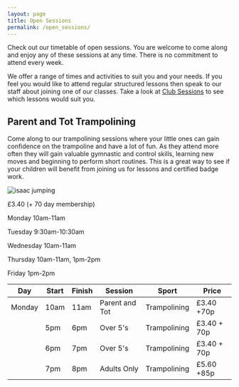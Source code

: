 ```yaml
---
layout: page
title: Open Sessions
permalink: /open_sessions/
---
```


Check out our timetable of open sessions.  You are welcome to come along and enjoy any of these sessions at any time.  There is no commitment to attend every week.

We offer a range of times and activities to suit you and your needs.  If you feel you would like to attend regular structured lessons then speak to our staff about joining one of our classes.  Take a look at [Club Sessions](/club_sessions/) to see which lessons would suit you.

## Parent and Tot Trampolining

Come along to our trampolining sessions where your little ones can gain confidence on the trampoline and have a lot of fun.  As they attend more often they will gain valuable gymnastic and control skills, learning new moves and beginning to perform short routines.  This is a great way to see if your children will benefit from joining us for lessons and certified badge work.

![isaac jumping](../isaac_jumping.jpg)

£3.40 (+ 70 day membership)

Monday  10am-11am

Tuesday 9:30am-10:30am

Wednesday 10am-11am	

Thursday  10am-11am,  1pm-2pm

Friday  1pm-2pm 


| Day   | Start | Finish | Session | Sport | Price |
|-------|-------|--------|---------|-------|-------|
|Monday| 10am | 11am  | Parent and Tot | Trampolining| £3.40 +70p|
|      | 5pm  | 6pm | Over 5's | Trampolining | £3.40 + 70p |
|      | 6pm  | 7pm | Over 5's | Trampolining | £3.40 + 70p |
|      | 7pm  | 8pm | Adults Only | Trampolining | £5.60 +85p |

